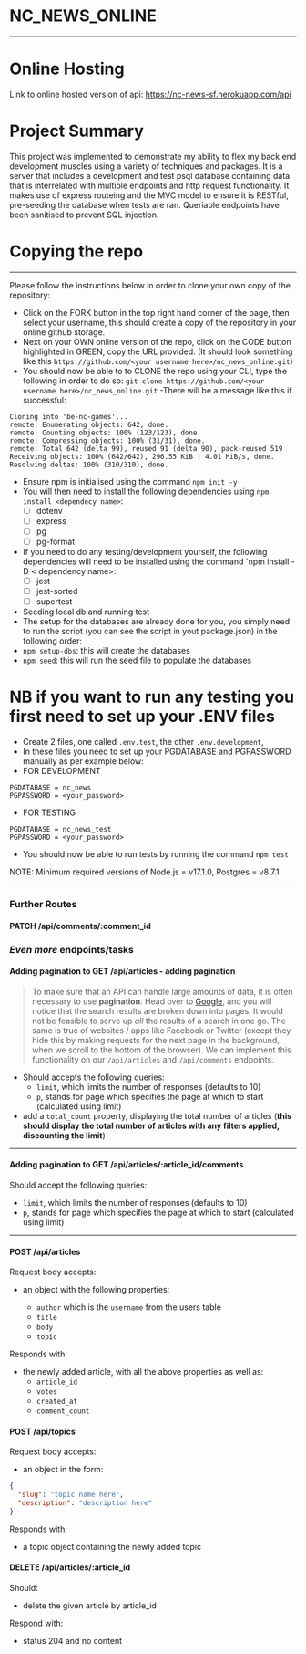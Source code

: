 # NC_NEWS_ONLINE
---
# Online Hosting

Link to online hosted version of api:
https://nc-news-sf.herokuapp.com/api

# Project Summary

This project was implemented to demonstrate my ability to flex my back end development muscles using a variety of techniques and packages.
It is a server that includes a development and test psql database containing data that is interrelated with multiple endpoints and http request functionality.
It makes use of express routeing and the MVC model to ensure it is RESTful, pre-seeding the database when tests are ran. Queriable endpoints have been sanitised to prevent SQL injection.


# Copying the repo

---

Please follow the instructions below in order to clone your own copy of the repository:

- Click on the FORK button in the top right hand corner of the page, then select your username, this should create a copy of the repository in your online github storage.
- Next on your OWN online version of the repo, click on the CODE button highlighted in GREEN, copy the URL provided.
  (It should look something like this `https://github.com/<your username here>/nc_news_online.git`)
- You should now be able to to CLONE the repo using your CLI, type the following in order to do so:
  `git clone https://github.com/<your username here>/nc_news_online.git`
 -There will be a message like this if successful:

```http
Cloning into 'be-nc-games'...
remote: Enumerating objects: 642, done.
remote: Counting objects: 100% (123/123), done.
remote: Compressing objects: 100% (31/31), done.
remote: Total 642 (delta 99), reused 91 (delta 90), pack-reused 519
Receiving objects: 100% (642/642), 296.55 KiB | 4.01 MiB/s, done.
Resolving deltas: 100% (310/310), done.
```
- Ensure npm is initialised using the command `npm init -y`
- You will then need to install the following dependencies using `npm install <dependecy name>`:
  - [ ] dotenv
  - [ ] express
  - [ ] pg
  - [ ] pg-format
 
 - If you need to do any testing/development yourself, the following dependencies will need to be installed using the command `npm install -D < dependency name>:
   - [ ] jest
   - [ ] jest-sorted
   - [ ] supertest
  
 - Seeding local db and running test
  - The setup for the databases are already done for you, you simply need to run the script (you can see the script in yout package.json) in the following order:
   - `npm setup-dbs`: this will create the databases
   - `npm seed`: this will run the seed file to populate the databases

# NB if you want to run any testing you first need to set up your .ENV files

- Create 2 files, one called `.env.test`, the other `.env.development`,
- In these files you need to set up your PGDATABASE and PGPASSWORD manually as per example below:
- FOR DEVELOPMENT
```http
PGDATABASE = nc_news
PGPASSWORD = <your_password>
```
- FOR TESTING
 ```http
 PGDATABASE = nc_news_test
 PGPASSWORD = <your_password>
 ```
 - You should now be able to run tests by running the command `npm test`

NOTE: Minimum required versions of Node.js = v17.1.0, Postgres = v8.7.1

---

### Further Routes


#### **PATCH /api/comments/:comment_id**


### _Even more_ endpoints/tasks

#### Adding pagination to GET /api/articles - adding pagination

> To make sure that an API can handle large amounts of data, it is often necessary to use **pagination**. Head over to [Google](https://www.google.co.uk/search?q=cute+puppies), and you will notice that the search results are broken down into pages. It would not be feasible to serve up _all_ the results of a search in one go. The same is true of websites / apps like Facebook or Twitter (except they hide this by making requests for the next page in the background, when we scroll to the bottom of the browser). We can implement this functionality on our `/api/articles` and `/api/comments` endpoints.

- Should accepts the following queries:
  - `limit`, which limits the number of responses (defaults to 10)
  - `p`, stands for page which specifies the page at which to start (calculated using limit)
- add a `total_count` property, displaying the total number of articles (**this should display the total number of articles with any filters applied, discounting the limit**)

---

#### Adding pagination to GET /api/articles/:article_id/comments

Should accept the following queries:

- `limit`, which limits the number of responses (defaults to 10)
- `p`, stands for page which specifies the page at which to start (calculated using limit)

---

#### POST /api/articles

Request body accepts:

- an object with the following properties:

  - `author` which is the `username` from the users table
  - `title`
  - `body`
  - `topic`

Responds with:

- the newly added article, with all the above properties as well as:
  - `article_id`
  - `votes`
  - `created_at`
  - `comment_count`

#### POST /api/topics

Request body accepts:

- an object in the form:

```json
{
  "slug": "topic name here",
  "description": "description here"
}
```

Responds with:

- a topic object containing the newly added topic

#### DELETE /api/articles/:article_id

Should:

- delete the given article by article_id

Respond with:

- status 204 and no content

